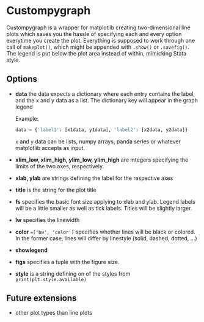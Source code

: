 # Custompygraph
Custompygraph is a wrapper for matplotlib creating two-dimensional line plots which saves you the hassle of specifying each 
and every option everytime you create the plot.
Everything is supposed to work through one call of `makeplot()`, which might be appended with `.show()` or `.savefig()`.
The legend is put below the plot area instead of within, mimicking Stata style.

## Options

* **data** the data expects a dictionary where each entry contains the label, and the x and y data as a list. The dictionary key 
    will appear in the graph legend

    Example:
    ```python
    data = {'label1': [x1data, y1data], 'label2': [x2data, y2data]}
    ```
     `x` and `y` data can be lists, numpy arrays, panda series or whatever matplotlib accepts as input.
     
* **xlim_low, xlim_high, ylim_low, ylim_high** are integers specifying the limits of the two axes, respectively.
* **xlab, ylab** are strings defining the label for the respective axes
* **title** is the string for the plot title
* **fs** specifies the basic font size applying to xlab and ylab. Legend labels will be a little smaller as well as tick labels.
    Titles will be slightly larger.
* **lw** specifies the linewidth
* **color** `=['bw', 'color']` specifies whether lines will be black or colored. In the former case, lines will differ by linestyle (solid, dashed, dotted, ...)
* **showlegend** 
* **figs** specifies a tuple with the figure size.
* **style** is a string defining on of the styles from `print(plt.style.available)`

## Future extensions

* other plot types than line plots
